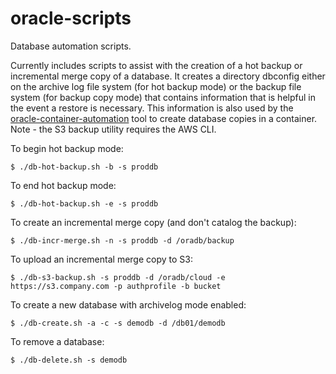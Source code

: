 # oracle-scripts

Database automation scripts.

Currently includes scripts to assist with the creation of a hot backup or incremental merge copy of a database. It creates a directory dbconfig either on the archive log file system (for hot backup mode) or the backup file system (for backup copy mode) that contains information that is helpful in the event a restore is necessary. This information is also used by the [oracle-container-automation](https://github.com/mminichino/oracle-container-automation) tool to create database copies in a container. Note - the S3 backup utility requires the AWS CLI.

To begin hot backup mode:
````
$ ./db-hot-backup.sh -b -s proddb
````

To end hot backup mode:
````
$ ./db-hot-backup.sh -e -s proddb
````

To create an incremental merge copy (and don't catalog the backup):
````
$ ./db-incr-merge.sh -n -s proddb -d /oradb/backup
````

To upload an incremental merge copy to S3:
````
$ ./db-s3-backup.sh -s proddb -d /oradb/cloud -e https://s3.company.com -p authprofile -b bucket
````

To create a new database with archivelog mode enabled:
````
$ ./db-create.sh -a -c -s demodb -d /db01/demodb
````

To remove a database:
````
$ ./db-delete.sh -s demodb
````
